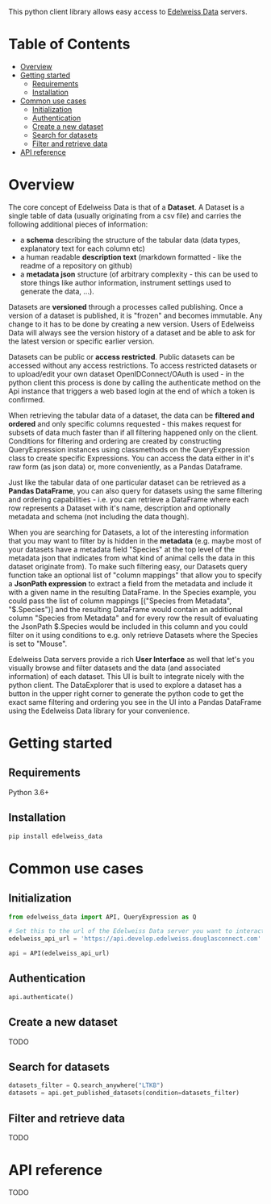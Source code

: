 This python client library allows easy access to [Edelweiss Data](https://www.saferworldbydesign.com/edelweissdata) servers.

# Table of Contents

- [Overview](#overview)
- [Getting started](#getting-started)
  - [Requirements](#requirements)
  - [Installation](#installation)
- [Common use cases](#common-use-cases)
  - [Initialization](#initialization)
  - [Authentication](#authentication)
  - [Create a new dataset](#create-a-new-dataset)
  - [Search for datasets](#search-for-datasets)
  - [Filter and retrieve data](#filter-and-retrieve-data)
- [API reference](#api-reference)

# Overview

The core concept of Edelweiss Data is that of a **Dataset**. A Dataset is a single table of data (usually originating from a csv file) and carries the following additional pieces of information:
* a **schema** describing the structure of the tabular data (data types, explanatory text for each column etc)
* a human readable **description text** (markdown formatted - like the readme of a repository on github)
* a **metadata json** structure (of arbitrary complexity - this can be used to store things like author information, instrument settings used to generate the data, ...).

Datasets are **versioned** through a processes called publishing. Once a version of a dataset is published, it is "frozen" and becomes immutable. Any change to it has to be done by creating a new version. Users of Edelweiss Data will always see the version history of a dataset and be able to ask for the latest version or specific earlier version.

Datasets can be public or **access restricted**. Public datasets can be accessed without any access restrictions. To access restricted datasets or to upload/edit your own dataset OpenIDConnect/OAuth is used - in the python client this process is done by calling the authenticate method on the Api instance that triggers a web based login at the end of which a token is confirmed.

When retrieving the tabular data of a dataset, the data can be **filtered and ordered** and only specific columns requested - this makes request for subsets of data much faster than if all filtering happened only on the client. Conditions for filtering and ordering are created by constructing QueryExpression instances using classmethods on the QueryExpression class to create specific Expressions. You can access the data either in it's raw form (as json data) or, more conveniently, as a Pandas Dataframe.

Just like the tabular data of one particular dataset can be retrieved as a **Pandas DataFrame**, you can also query for datasets using the same filtering and ordering capabilities - i.e. you can retrieve a DataFrame where each row represents a Dataset with it's name, description and optionally metadata and schema (not including the data though).

When you are searching for Datasets, a lot of the interesting information that you may want to filter by is hidden in the **metadata** (e.g. maybe most of your datasets have a metadata field "Species" at the top level of the metadata json that indicates from what kind of animal cells the data in this dataset originate from). To make such filtering easy, our Datasets query function take an optional list of "column mappings" that allow you to specify a **JsonPath expression** to extract a field from the metadata and include it with a given name in the resulting DataFrame. In the Species example, you could pass the list of column mappings [("Species from Metadata", "$.Species")] and the resulting DataFrame would contain an additional column "Species from Metadata" and for every row the result of evaluating the JsonPath $.Species would be included in this column and you could filter on it using conditions to e.g. only retrieve Datasets where the Species is set to "Mouse".

Edelweiss Data servers provide a rich **User Interface** as well that let's you visually browse and filter datasets and the data (and associated information) of each dataset. This UI is built to integrate nicely with the python client. The DataExplorer that is used to explore a dataset has a button in the upper right corner to generate the python code to get the exact same filtering and ordering you see in the UI into a Pandas DataFrame using the Edelweiss Data library for your convenience.

# Getting started

## Requirements

Python 3.6+

## Installation

```bash
pip install edelweiss_data
```

# Common use cases

## Initialization

```python
from edelweiss_data import API, QueryExpression as Q

# Set this to the url of the Edelweiss Data server you want to interact with
edelweiss_api_url = 'https://api.develop.edelweiss.douglasconnect.com'

api = API(edelweiss_api_url)

```

## Authentication

```python
api.authenticate()
```

## Create a new dataset

TODO

## Search for datasets

```python
datasets_filter = Q.search_anywhere("LTKB")
datasets = api.get_published_datasets(condition=datasets_filter)
```

## Filter and retrieve data

TODO

# API reference

TODO

